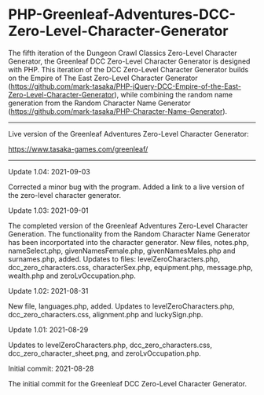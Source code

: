 # PHP-Greenleaf-Adventures-DCC-Zero-Level-Character-Generator
The fifth iteration of the Dungeon Crawl Classics Zero-Level Character Generator, the Greenleaf DCC Zero-Level Character Generator is designed with PHP. This iteration of the DCC Zero-Level Character Generator builds on the Empire of The East Zero-Level Character Generator (https://github.com/mark-tasaka/PHP-jQuery-DCC-Empire-of-the-East-Zero-Level-Character-Generator), while combining the random name generation from the Random Character Name Generator (https://github.com/mark-tasaka/PHP-Character-Name-Generator).

---------------

Live version of the Greenleaf Adventures Zero-Level Character Generator:

https://www.tasaka-games.com/greenleaf/

-----------------


Update 1.04: 2021-09-03

Corrected a minor bug with the program.  Added a link to a live version of the zero-level character generator.




Update 1.03: 2021-09-01

The completed version of the Greenleaf Adventures Zero-Level Character Generation.  The functionality from the Random Character Name Generator has been incorportated into the character generator.  New files, notes.php, nameSelect.php, givenNamesFemale.php, givenNamesMales.php and surnames.php, added.  Updates to files: levelZeroCharacters.php, dcc_zero_characters.css, characterSex.php, equipment.php, message.php, wealth.php and zeroLvOccupation.php.


Update 1.02: 2021-08-31

New file, languages.php, added.  Updates to levelZeroCharacters.php, dcc_zero_characters.css, alignment.php and luckySign.php.


Update 1.01: 2021-08-29

Updates to levelZeroCharacters.php, dcc_zero_characters.css, dcc_zero_character_sheet.png, and zeroLvOccupation.php.


Initial commit: 2021-08-28

The initial commit for the Greenleaf DCC Zero-Level Character Generator.

